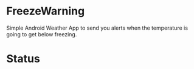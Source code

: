 # FreezeWarning
Simple Android Weather App to send you alerts when the temperature is going to get below freezing.

# Status

